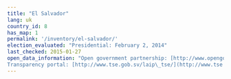 ```yaml
---
title: "El Salvador"
lang: uk
country_id: 8
has_map: 1
permalink: '/inventory/el-salvador/'
election_evaluated: "Presidential: February 2, 2014"
last_checked: 2015-01-27
open_data_information: "Open government partnership: [http://www.opengovpartnership.org/country/el-salvador](http://www.opengovpartnership.org/country/el-salvador)  
Transparency portal: [http://www.tse.gob.sv/laip\_tse/](http://www.tse.gob.sv/laip_tse/)"
---
```

